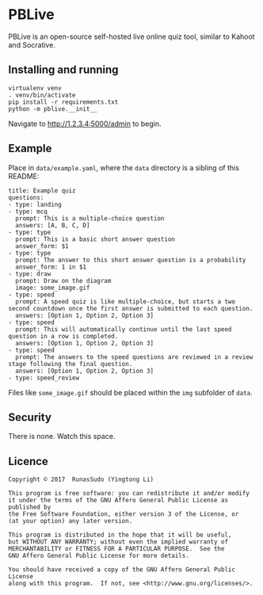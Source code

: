 # PBLive

PBLive is an open-source self-hosted live online quiz tool, similar to Kahoot and Socrative.

## Installing and running

    virtualenv venv
    . venv/bin/activate
    pip install -r requirements.txt
    python -m pblive.__init__

Navigate to http://1.2.3.4:5000/admin to begin.

## Example

Place in `data/example.yaml`, where the `data` directory is a sibling of this README:

    title: Example quiz
    questions:
    - type: landing
    - type: mcq
      prompt: This is a multiple-choice question
      answers: [A, B, C, D]
    - type: type
      prompt: This is a basic short answer question
      answer_form: $1
    - type: type
      prompt: The answer to this short answer question is a probability
      answer_form: 1 in $1
    - type: draw
      prompt: Draw on the diagram
      image: some_image.gif
    - type: speed
      prompt: A speed quiz is like multiple-choice, but starts a two second countdown once the first answer is submitted to each question.
      answers: [Option 1, Option 2, Option 3]
    - type: speed
      prompt: This will automatically continue until the last speed question in a row is completed.
      answers: [Option 1, Option 2, Option 3]
    - type: speed
      prompt: The answers to the speed questions are reviewed in a review stage following the final question.
      answers: [Option 1, Option 2, Option 3]
    - type: speed_review

Files like `some_image.gif` should be placed within the `img` subfolder of `data`.

## Security

There is none. Watch this space.

## Licence

    Copyright © 2017  RunasSudo (Yingtong Li)

    This program is free software: you can redistribute it and/or modify
    it under the terms of the GNU Affero General Public License as published by
    the Free Software Foundation, either version 3 of the License, or
    (at your option) any later version.

    This program is distributed in the hope that it will be useful,
    but WITHOUT ANY WARRANTY; without even the implied warranty of
    MERCHANTABILITY or FITNESS FOR A PARTICULAR PURPOSE.  See the
    GNU Affero General Public License for more details.

    You should have received a copy of the GNU Affero General Public License
    along with this program.  If not, see <http://www.gnu.org/licenses/>.
